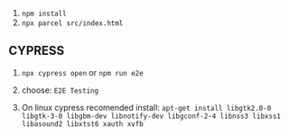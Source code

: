 1. `npm install`
2. `npx parcel src/index.html`

## CYPRESS

1. `npx cypress open` or `npm run e2e`
2. choose: `E2E Testing`

3. On linux cypress recomended install:
   `apt-get install libgtk2.0-0 libgtk-3-0 libgbm-dev libnotify-dev libgconf-2-4 libnss3 libxss1 libasound2 libxtst6 xauth xvfb`
